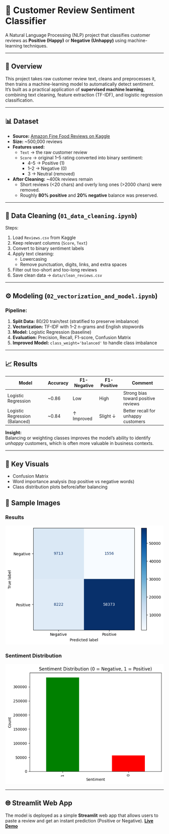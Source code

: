 # 💬 Customer Review Sentiment Classifier

A Natural Language Processing (NLP) project that classifies customer reviews as **Positive (Happy)** or **Negative (Unhappy)** using machine-learning techniques.

---

## 🧠 Overview
This project takes raw customer review text, cleans and preprocesses it, then trains a machine-learning model to automatically detect sentiment.  
It’s built as a practical application of **supervised machine learning**, combining text cleaning, feature extraction (TF-IDF), and logistic regression classification.

---

## 📊 Dataset
- **Source:** [Amazon Fine Food Reviews on Kaggle](https://www.kaggle.com/datasets/snap/amazon-fine-food-reviews)
- **Size:** ~500,000 reviews
- **Features used:**
  - `Text` → the raw customer review
  - `Score` → original 1–5 rating converted into binary sentiment:
    - 4–5 → Positive (1)
    - 1–2 → Negative (0)
    - 3 → Neutral (removed)
- **After Cleaning:** ~400k reviews remain  
  - Short reviews (<20 chars) and overly long ones (>2000 chars) were removed.  
  - Roughly **80% positive** and **20% negative** balance was preserved.

---

## 🧹 Data Cleaning (`01_data_cleaning.ipynb`)
Steps:
1. Load `Reviews.csv` from Kaggle  
2. Keep relevant columns (`Score`, `Text`)
3. Convert to binary sentiment labels
4. Apply text cleaning:
   - Lowercasing
   - Remove punctuation, digits, links, and extra spaces
5. Filter out too-short and too-long reviews
6. Save clean data → `data/clean_reviews.csv`

---

## ⚙️ Modeling (`02_vectorization_and_model.ipynb`)
### Pipeline:
1. **Split Data:** 80/20 train/test (stratified to preserve imbalance)
2. **Vectorization:** TF-IDF with 1–2 n-grams and English stopwords
3. **Model:** Logistic Regression (baseline)
4. **Evaluation:** Precision, Recall, F1-score, Confusion Matrix
5. **Improved Model:** `class_weight='balanced'` to handle class imbalance

---

## 📈 Results

| Model | Accuracy | F1-Negative | F1-Positive | Comment |
|-------|-----------|-------------|-------------|----------|
| Logistic Regression | ~0.86 | Low | High | Strong bias toward positive reviews |
| Logistic Regression (Balanced) | ~0.84 | ↑ Improved | Slight ↓ | Better recall for unhappy customers |

**Insight:**  
Balancing or weighting classes improves the model’s ability to identify *unhappy* customers, which is often more valuable in business contexts.

---

## 🧩 Key Visuals
- Confusion Matrix  
- Word importance analysis (top positive vs negative words)  
- Class distribution plots before/after balancing  

## 📸 Sample Images

### Results
![Results](images/results.png)

### Sentiment Distribution
![Sentiment Distribution](images/sentiment_distribution.png)

---

## 🌐 Streamlit Web App

The model is deployed as a simple **Streamlit** web app that allows users to paste a review and get an instant prediction (Positive or Negative).
**[Live Demo](https://customer-reviews-classification.streamlit.app)**
